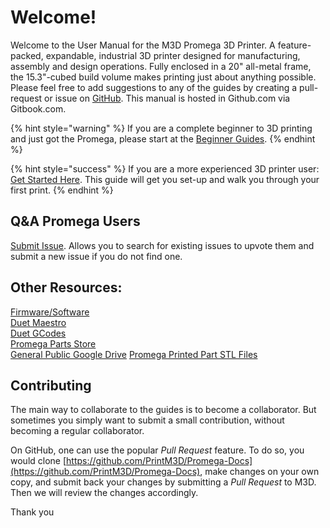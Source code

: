 # Welcome!

Welcome to the User Manual for the M3D Promega 3D Printer. A feature-packed, expandable, industrial 3D printer designed for manufacturing, assembly and design operations. Fully enclosed in a 20" all-metal frame, the 15.3"-cubed build volume makes printing just about anything possible. Please feel free to add suggestions to any of the guides by creating a pull-request or issue on [GitHub](https://github.com/PrintM3D/Promega-Docs/issues). This manual is hosted in Github.com via Gitbook.com.

{% hint style="warning" %}
If you are a complete beginner to 3D printing and just got the Promega, please start at the [Beginner Guides](beginner-guides/).
{% endhint %}

{% hint style="success" %}
If you are a more experienced 3D printer user: [Get Started Here](https://m3d.gitbook.io/promega-docs/getting-started). This guide will get you set-up and walk you through your first print.
{% endhint %}

## **Q&A Promega Users**

[Submit Issue](https://github.com/PrintM3D/Promega/issues). Allows you to search for existing issues to upvote them and submit a new issue if you do not find one.

## **Other Resources:**

[Firmware/Software](https://github.com/PrintM3D?tab=repositories)  
[Duet Maestro](https://duet3d.dozuki.com/c/Duet_2_Maestro)  
[Duet GCodes](https://duet3d.dozuki.com/Wiki/GCode)  
[Promega Parts Store](https://store.printm3d.com/collections/parts/printer-model_m3d-promega)  
[General Public Google Drive](https://drive.google.com/drive/folders/1cmnAcQU7NjgBqAub60Pz7tJyY-e5qH1w?usp=sharing)
[Promega Printed Part STL Files](https://drive.google.com/drive/folders/1yybcyyfY810PdtaINye7ZYTCsnBpoVmX?usp=sharing)

## Contributing

The main way to collaborate to the guides is to become a collaborator. But sometimes you simply want to submit a small contribution, without becoming a regular collaborator.

On GitHub, one can use the popular _Pull Request_ feature. To do so, you would clone [https://github.com/PrintM3D/Promega-Docs](https://github.com/PrintM3D/Promega-Docs), make changes on your own copy, and submit back your changes by submitting a _Pull Request_ to M3D. Then we will review the changes accordingly.

Thank you

